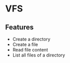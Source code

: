# VFS

## Features

* Create a directory
* Create a file
* Read file content
* List all files of a directory
